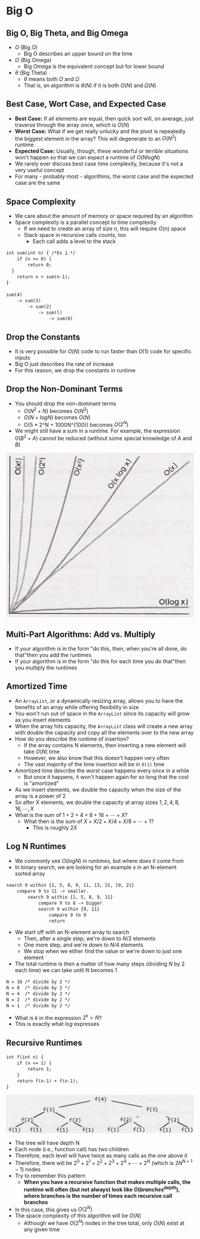 # Big O

## Big O, Big Theta, and Big Omega

* $O$ (Big O)
  * Big O describes an upper bound on the time
* $\Omega$ (Big Omega)
  * Big Omega is the equivalent concept but for lower bound
* $\theta$ (Big Theta)
  * $\theta$ means both $O$ and $\Omega$
  * That is, an algorithm is $\theta(N)$ if it is both $O(N)$ and $\Omega(N)$

## Best Case, Wort Case, and Expected Case

* **Best Case:** If all elements are equal, then quick sort will, on average, just traverse through the array once, which is $O(N)$
* **Worst Case:** What if we get really unlucky and the pivot is repeatedly the biggest element in the array? This will degenerate to an $O(N^2)$ runtime
* **Expected Case:** Usually, though, these wonderful or terrible situations won't happen so that we can expect a runtime of $O(N log N)$
* We rarely ever discuss best case time complexity, because it's not a very useful concept
* For many - probably most - algorithms, the worst case and the expected case are the same

## Space Complexity

* We care about the amount of memory or space required by an algorithm
* Space complexity is a parallel concept to time complexity
  * If we need to create an array of size $n$, this will require $O(n)$ space
  * Stack space in recursive calls counts, too
    * Each call adds a level to the stack

```text
int sum(int n) { /*Ex 1.*/
	if (n <= 0) {
		return 0;
  }
	return n + sum(n-1);
}

sum(4)
	-> sum(3)
		-> sum(2)
			-> sum(l)
				-> sum(0)
```

## Drop the Constants

* It is very possible for $O(N)$ code to run faster than $O(1)$ code for specific inputs
* Big O just describes the rate of increase
* For this reason, we drop the constants in runtime

## Drop the Non-Dominant Terms

* You should drop the non-dominant terms
  * $O(N^2 + N)$ becomes $O(N^2)$
  * $O(N + log N)$ becomes $O(N)$
  * O(5 * 2^N + 1000N^{100}) becomes $O(2^N)$
* We might still have a sum in a runtime. For example, the expression $0(B^2 + A)$ cannot be reduced (without some special knowledge of $A$ and $B$)

![common_big_o_times](images/6-big-o/common_big_o_times.png)

## Multi-Part Algorithms: Add vs. Multiply

* If your algorithm is in the form "do this, then, when you're all done, do that"then you add the runtimes
* If your algorithm is in the form "do this for each time you do that"then you multiply the runtimes

## Amortized Time

* An `ArrayList`, or a dynamically resizing array, allows you to have the benefits of an array while offering flexibility in size
* You won't run out of space in the `ArrayList` since its capacity will grow as you insert elements
* When the array hits capacity, the `ArrayList` class will create a new array with double the capacity and copy all the elements over to the new array
* How do you describe the runtime of insertion?
  * If the array contains N elements, then inserting a new element will take $O(N)$ time
  * However, we also know that this doesn't happen very often
  * The vast majority of the time insertion will be in `O(1)` time
* Amortized time describe the worst case happens every once in a while
  * But once it happens, it won't happen again for so long that the cost is "amortized"
* As we insert elements, we double the capacity when the size of the array is a power of 2
* So after X elements, we double the capacity at array sizes $1, 2, 4, 8, 16, \cdots, X$
* What is the sum of $1 + 2 + 4 + 8 + 16 + \cdots + X$?
  * What then is the sum of $X + X/2 + X/4 + X/8 + \cdots + 1$?
    * This is roughly $2X$

## Log N Runtimes

* We commonly see $O(log N)$ in runtimes, but where does it come from
* In binary search, we are looking for an example x in an N-element sorted array

```text
search 9 within {1, 5, 8, 9, 11, 13, 15, 19, 21}
	compare 9 to 11 -> smaller.
		search 9 within {1, 5, 8, 9, 11}
			compare 9 to 8 -> bigger
			search 9 within {9, 11}
				compare 9 to 9
				return
```

* We start off with an N-element array to search
  * Then, after a single step, we're down to $N/2$ elements
  * One more step, and we're down to $N/4$ elements
  * We stop when we either find the value or we're down to just one element
* The total runtime is then a matter of how many steps (dividing $N$ by 2 each time) we can take until $N$ becomes 1

```text
N = 16 /* divide by 2 */
N = 8  /* divide by 2 */
N = 4  /* divide by 2 */
N = 2  /* divide by 2 */
N = 1  /* divide by 2 */
```

* What is $k$ in the expression $2^k = N$?
* This is exactly what $log$ expresses

## Recursive Runtimes

```text
int f(int n) {
	if (n <= 1) {
		return 1;
	}
	return f(n-1) + f(n-1);
}
```

![recursive_tree](images/6-big-o/recursive_tree.png)

* The tree will have depth N
* Each node (i.e., function call) has two children
* Therefore, each level will have twice as many calls as the one above it
* Therefore, there will be $2^0 + 2^1 + 2^2 + 2^3 + 2^4 + \cdots + 2^N$ (which is $2N^{N+1} - 1$) nodes
* Try to remember this pattern
  * **When you have a recursive function that makes multiple calls, the runtime will often (but not always) look like $O(branches^{depth})$, where branches is the number of times each recursive call branches**
* In this case, this gives us $O(2^N)$
* The space complexity of this algorithm will be $O(N)$
  * Although we have $O(2^N)$ nodes in the tree total, only $O(N)$ exist at any given time
